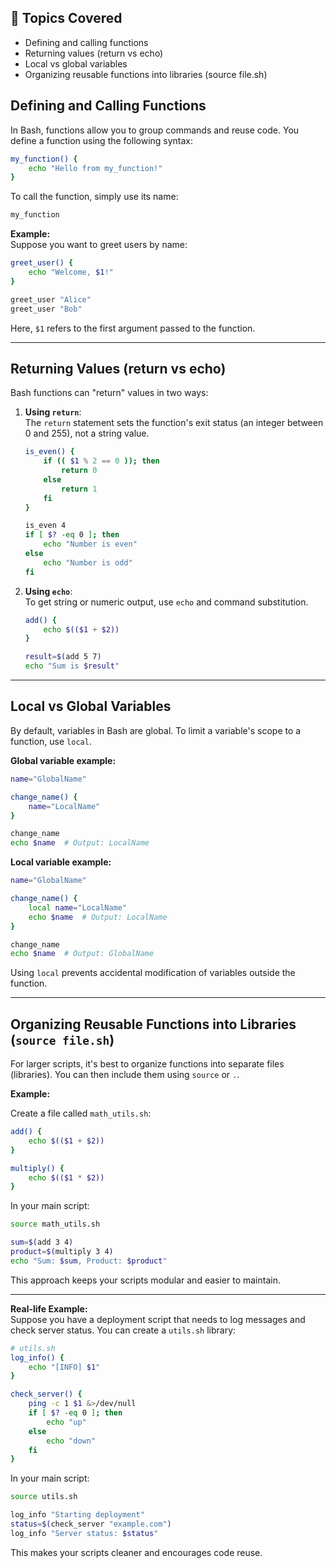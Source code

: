 ## 📌 Topics Covered
- Defining and calling functions
- Returning values (return vs echo)
- Local vs global variables
- Organizing reusable functions into libraries (source file.sh)


## Defining and Calling Functions

In Bash, functions allow you to group commands and reuse code. You define a function using the following syntax:

```bash
my_function() {
    echo "Hello from my_function!"
}
```

To call the function, simply use its name:

```bash
my_function
```

**Example:**  
Suppose you want to greet users by name:

```bash
greet_user() {
    echo "Welcome, $1!"
}

greet_user "Alice"
greet_user "Bob"
```

Here, `$1` refers to the first argument passed to the function.

---

## Returning Values (return vs echo)

Bash functions can "return" values in two ways:

1. **Using `return`**:  
     The `return` statement sets the function's exit status (an integer between 0 and 255), not a string value.

     ```bash
     is_even() {
         if (( $1 % 2 == 0 )); then
             return 0
         else
             return 1
         fi
     }

     is_even 4
     if [ $? -eq 0 ]; then
         echo "Number is even"
     else
         echo "Number is odd"
     fi
     ```

2. **Using `echo`**:  
     To get string or numeric output, use `echo` and command substitution.

     ```bash
     add() {
         echo $(($1 + $2))
     }

     result=$(add 5 7)
     echo "Sum is $result"
     ```

---

## Local vs Global Variables

By default, variables in Bash are global. To limit a variable's scope to a function, use `local`.

**Global variable example:**

```bash
name="GlobalName"

change_name() {
    name="LocalName"
}

change_name
echo $name  # Output: LocalName
```

**Local variable example:**

```bash
name="GlobalName"

change_name() {
    local name="LocalName"
    echo $name  # Output: LocalName
}

change_name
echo $name  # Output: GlobalName
```

Using `local` prevents accidental modification of variables outside the function.

---

## Organizing Reusable Functions into Libraries (`source file.sh`)

For larger scripts, it's best to organize functions into separate files (libraries). You can then include them using `source` or `.`.

**Example:**

Create a file called `math_utils.sh`:

```bash
add() {
    echo $(($1 + $2))
}

multiply() {
    echo $(($1 * $2))
}
```

In your main script:

```bash
source math_utils.sh

sum=$(add 3 4)
product=$(multiply 3 4)
echo "Sum: $sum, Product: $product"
```

This approach keeps your scripts modular and easier to maintain.

---

**Real-life Example:**  
Suppose you have a deployment script that needs to log messages and check server status. You can create a `utils.sh` library:

```bash
# utils.sh
log_info() {
    echo "[INFO] $1"
}

check_server() {
    ping -c 1 $1 &>/dev/null
    if [ $? -eq 0 ]; then
        echo "up"
    else
        echo "down"
    fi
}
```

In your main script:

```bash
source utils.sh

log_info "Starting deployment"
status=$(check_server "example.com")
log_info "Server status: $status"
```

This makes your scripts cleaner and encourages code reuse.